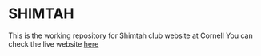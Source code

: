 # SHIMTAH
This is the working repository for Shimtah club website at Cornell
You can check the live website [here](https://jeonghlee12.github.io/SHIMTAH/)
